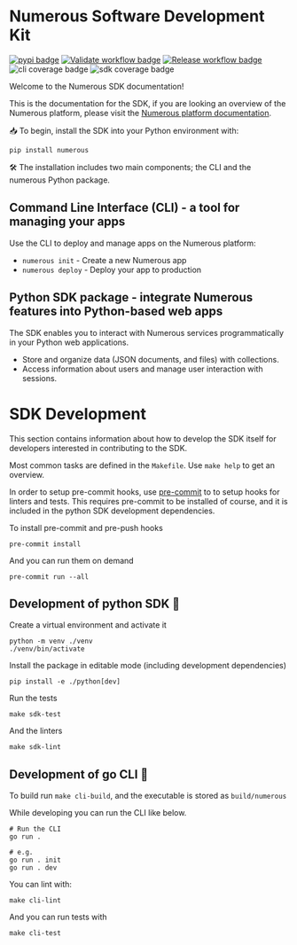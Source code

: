 Numerous Software Development Kit
=================================

[![pypi badge](https://img.shields.io/pypi/v/numerous)](https://pypi.python.org/pypi/numerous)
[![Validate workflow badge](https://github.com/numerous-com/numerous-sdk/actions/workflows/validate.yml/badge.svg)](https://github.com/numerous-com/numerous-sdk/actions/workflows/validate.yml) 
[![Release workflow badge](https://github.com/numerous-com/numerous-sdk/actions/workflows/release.yml/badge.svg)](https://github.com/numerous-com/numerous-sdk/actions/workflows/release.yml) 
![cli coverage badge](https://img.shields.io/endpoint?url=https://gist.githubusercontent.com/jfeodor/a9b9bfdfa0620696fba9e76223790f53/raw/cli-coverage.json)
![sdk coverage badge](https://img.shields.io/endpoint?url=https://gist.githubusercontent.com/jfeodor/a9b9bfdfa0620696fba9e76223790f53/raw/sdk-coverage.json)

Welcome to the Numerous SDK documentation!

This is the documentation for the SDK, if you are looking an overview of the
Numerous platform, please visit the
[Numerous platform documentation](https://numerous.com/docs).

📥 To begin, install the SDK into your Python environment with:

    pip install numerous

🛠 The installation includes two main components; the CLI and the numerous
Python package.

## Command Line Interface (CLI) - a tool for managing your apps

   Use the CLI to deploy and manage apps on the Numerous platform:

   - `numerous init` - Create a new Numerous app
   - `numerous deploy` - Deploy your app to production

## Python SDK package - integrate Numerous features into Python-based web apps

  The SDK enables you to interact with Numerous services programmatically in
  your Python web applications.
  
  * Store and organize data (JSON documents, and files) with collections.
  * Access information about users and manage user interaction with sessions.


SDK Development
===============

This section contains information about how to develop the SDK itself for
developers interested in contributing to the SDK.

Most common tasks are defined in the `Makefile`. Use `make help` to get an
overview.

In order to setup pre-commit hooks, use [pre-commit](https://pre-commit.com/) to
to setup hooks for linters and tests. This requires pre-commit to be installed
of course, and it is included in the python SDK development dependencies.

To install pre-commit and pre-push hooks

    pre-commit install

And you can run them on demand

    pre-commit run --all

Development of python SDK 🐍
----------------------------

Create a virtual environment and activate it

    python -m venv ./venv
    ./venv/bin/activate

Install the package in editable mode (including development dependencies)

    pip install -e ./python[dev]

Run the tests

    make sdk-test

And the linters

    make sdk-lint

Development of go CLI 🐹
------------------------

To build run `make cli-build`, and the executable is stored as `build/numerous`

While developing you can run the CLI like below.

    # Run the CLI
    go run .

    # e.g.
    go run . init
    go run . dev

You can lint with:

    make cli-lint

And you can run tests with

    make cli-test

